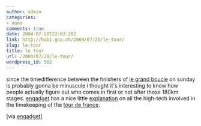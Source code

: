 ```yaml
---
author: admin
categories:
- none
comments: true
date: 2004-07-20T22:03:20Z
link: http://habi.gna.ch/2004/07/21/le-tour/
slug: le-tour
title: le tour
url: /2004/07/20/le-tour/
wordpress_id: 582
---
```


since the timedifference between the finishers of [le grand boucle](http://www.letour.fr/2004/us/index.html) on sunday is probably gonna be minuscule i thought it's interesting to know how people actually figure out who comes in first or not after those 180km stages.
[engadget](http://www.engadget.com/) has a nice little [explanation](http://www.engadget.com/entry/8424422553253965/) on all the high-tech involved in the timekeeping of the [tour de france](http://www.letour.fr/2004/us/index.html).

[via [engadget](http://www.engadget.com/entry/8424422553253965/)]
